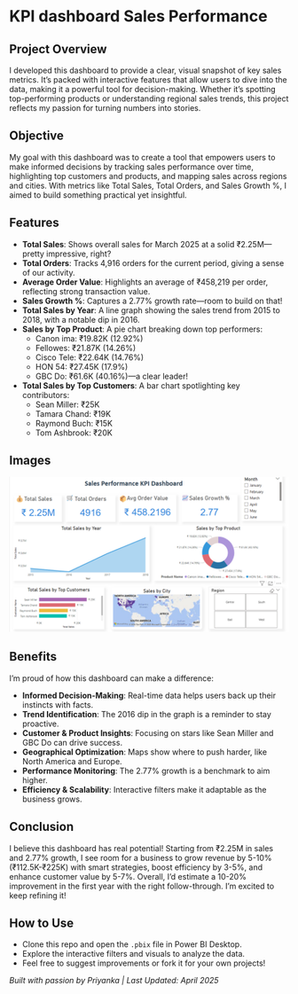 # KPI dashboard Sales Performance

## Project Overview
I developed this dashboard to provide a clear, visual snapshot of key sales metrics. It’s packed with interactive features that allow users to dive into the data, making it a powerful tool for decision-making. Whether it’s spotting top-performing products or understanding regional sales trends, this project reflects my passion for turning numbers into stories.

## Objective
My goal with this dashboard was to create a tool that empowers users to make informed decisions by tracking sales performance over time, highlighting top customers and products, and mapping sales across regions and cities. With metrics like Total Sales, Total Orders, and Sales Growth %, I aimed to build something practical yet insightful.

## Features
- **Total Sales**: Shows overall sales for March 2025 at a solid ₹2.25M—pretty impressive, right?
- **Total Orders**: Tracks 4,916 orders for the current period, giving a sense of our activity.
- **Average Order Value**: Highlights an average of ₹458,219 per order, reflecting strong transaction value.
- **Sales Growth %**: Captures a 2.77% growth rate—room to build on that!
- **Total Sales by Year**: A line graph showing the sales trend from 2015 to 2018, with a notable dip in 2016.
- **Sales by Top Product**: A pie chart breaking down top performers:
  - Canon ima: ₹19.82K (12.92%)
  - Fellowes: ₹21.87K (14.26%)
  - Cisco Tele: ₹22.64K (14.76%)
  - HON 54: ₹27.45K (17.9%)
  - GBC Do: ₹61.6K (40.16%)—a clear leader!
- **Total Sales by Top Customers**: A bar chart spotlighting key contributors:
  - Sean Miller: ₹25K
  - Tamara Chand: ₹19K
  - Raymond Buch: ₹15K
  - Tom Ashbrook: ₹20K
 
## Images
![images](https://github.com/Priyanka-1912/KPI-dashboard-Sales-Performance/blob/main/Screenshot_2025-04-09_152524.png)

## Benefits
I’m proud of how this dashboard can make a difference:
- **Informed Decision-Making**: Real-time data helps users back up their instincts with facts.
- **Trend Identification**: The 2016 dip in the graph is a reminder to stay proactive.
- **Customer & Product Insights**: Focusing on stars like Sean Miller and GBC Do can drive success.
- **Geographical Optimization**: Maps show where to push harder, like North America and Europe.
- **Performance Monitoring**: The 2.77% growth is a benchmark to aim higher.
- **Efficiency & Scalability**: Interactive filters make it adaptable as the business grows.

## Conclusion
I believe this dashboard has real potential! Starting from ₹2.25M in sales and 2.77% growth, I see room for a business to grow revenue by 5-10% (₹112.5K-₹225K) with smart strategies, boost efficiency by 3-5%, and enhance customer value by 5-7%. Overall, I’d estimate a 10-20% improvement in the first year with the right follow-through. I’m excited to keep refining it!

## How to Use
- Clone this repo and open the `.pbix` file in Power BI Desktop.
- Explore the interactive filters and visuals to analyze the data.
- Feel free to suggest improvements or fork it for your own projects!




*Built with passion by Priyanka | Last Updated: April 2025*
